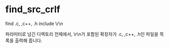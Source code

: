 # find_src_crlf
find .c, ,c++, .h include \r\n

파라미터로 넘긴 디렉토리 전체에서, 
\r\n가 포함된 확장자가 .c, ,c++, .h인 파일을 목록을 출력해 줍니다.

